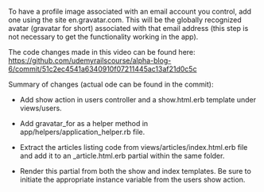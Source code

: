 To have a profile image associated with an email account you control, add one using the site en.gravatar.com. This will be the globally recognized avatar (gravatar for short) associated with that email address (this step is not necessary to get the functionality working in the app).

The code changes made in this video can be found here: https://github.com/udemyrailscourse/alpha-blog-6/commit/51c2ec4541a6340910f07211445ac13af21d0c5c

Summary of changes (actual ode can be found in the commit):

- Add show action in users controller and a show.html.erb template under views/users.

- Add gravatar_for as a helper method in app/helpers/application_helper.rb file.

- Extract the articles listing code from views/articles/index.html.erb file and add it to an _article.html.erb partial within the same folder.

- Render this partial from both the show and index templates. Be sure to initiate the appropriate instance variable from the users show action.